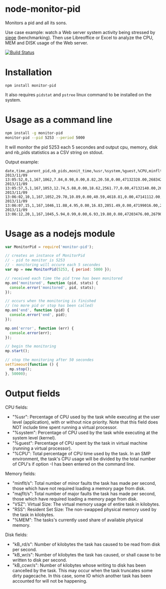node-monitor-pid
================

Monitors a pid and all its sons.

Use case example: watch a Web server system activity being stressed by [siege](http://www.joedog.org/siege-home/) (benchmarking). Then use Libreoffice or Excel to analyze the CPU, MEM and DISK usage of the Web server.

[![Build Status](https://travis-ci.org/kerphi/node-monitor-pid.png?branch=master)](https://travis-ci.org/kerphi/node-monitor-pid)

Installation
================

```
npm install monitor-pid
```

It also requires ``pidstat`` and ``pstree`` linux command to be installed on the system. 

Usage as a command line
=======================

```sh
npm install -g monitor-pid
monitor-pid --pid 5253 --period 5000
```

It will monitor the pid 5253 each 5 secondes and output cpu, memory, disk and nb_pids statistics as a CSV string on stdout.

Output example:

```csv
date,time,parent_pid,nb_pids,monit_time,%usr,%system,%guest,%CPU,minflt/s,majflt/s,VSZ,RSS,%MEM,kB_rd/s,kB_wr/s,kB_ccwr/s
2013/11/09 13:05:52,0,1,167,1062,7.84,0.98,0.00,8.82,20.58,0.00,47132328.00,2683424.00,33.22,-105.00,44.02,-97.16
2013/11/09 13:05:57,5,1,167,1053,12.74,5.88,0.00,18.62,2561.77,0.00,47132140.00,2687784.00,33.28,-105.00,79.31,-101.08
2013/11/09 13:06:02,10,1,167,1052,29.70,10.89,0.00,40.59,4618.81,0.00,47141112.00,2688768.00,33.30,-105.00,-97.08,-97.08
2013/11/09 13:06:07,15,1,167,1046,11.88,4.95,0.00,16.83,2051.49,0.00,47199016.00,2682536.00,33.22,-105.00,-61.44,-101.04
2013/11/09 13:06:12,20,1,167,1045,5.94,0.99,0.00,6.93,19.80,0.00,47203476.00,2679040.00,33.17,-105.00,-105.00,-105.00
```

Usage as a nodejs module
========================

```js
var MonitorPid = require('monitor-pid');

// creates an instance of MonitorPid
// - pid to monitor is 5253
// - monitoring will occure each 5 secondes
var mp = new MonitorPid(5253, { period: 5000 });

// received each time the pid tree has been monitored
mp.on('monitored', function (pid, stats) {
  console.error('monitored', pid, stats);
});

// occurs when the monitoring is finished
// (no more pid or stop has been called)
mp.on('end', function (pid) {
  console.error('end', pid);
});

mp.on('error', function (err) {
  console.error(err);
});

// begin the monitoring
mp.start();

// stop the monitoring after 50 secondes
setTimeout(function () {
  mp.stop();
}, 50000);
```

Output fields
=============

CPU fields:

* "%usr": Percentage of CPU used by the task while executing at the user level (application), with or without nice priority. Note that this field does NOT include time spent running a virtual processor.
* "%system": Percentage of CPU used by the task while executing at the system level (kernel).
* "%guest": Percentage of CPU spent by the task in virtual machine (running a virtual processor).
* "%CPU": Total percentage of CPU time used by the task. In an SMP environment, the task's CPU usage will be divided by the total number of CPU's if option -I has been entered on the command line.

Memory fields:

* "minflt/s": Total number of minor faults the task has made per second, those which have not required loading a memory page from disk.
* "majflt/s": Total number of major faults the task has made per second, those which have required loading a memory page from disk.
* "VSZ": Virtual Size: The virtual memory usage of entire task in kilobytes.
* "RSS": Resident Set Size: The non-swapped physical memory used by the task in kilobytes.
* "%MEM": The tasks's currently used share of available physical memory.

Disk fields:

* "kB_rd/s": Number of kilobytes the task has caused to be read from disk per second.
* "kB_wr/s": Number of kilobytes the task has caused, or shall cause to be written to disk per second.
* "kB_ccwr/s": Number of kilobytes whose writing to disk has been cancelled by the task. This may occur when the task truncates some  dirty pagecache. In this case, some IO which another task has been accounted for will not be happening.


